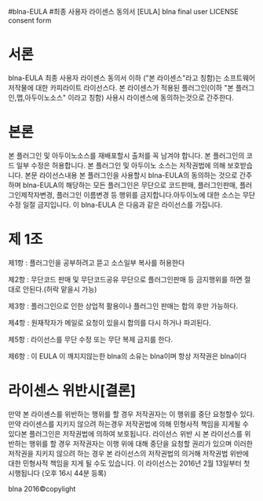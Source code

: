 #blna-EULA
#최종 사용자 라이센스 동의서
[EULA] blna final user LICENSE consent form

# 서론
blna-EULA 최종 사용자 라이센스 동의서 이하 ("본 라이센스"라고 칭함)는 소프트웨어 저작물에 대한 카피라이트 라이선스다. 본 라이센스가 적용된 플러그인(이하 "본 플러그인,맵,아두이노소스" 이라고 칭함) 사용시 라이센스에 동의하는것으로 간주한다.

# 본론 
본 플러그인 및 아두이노소스를 재배포할시 출처를 꼭 남겨야 합니다. 본 플러그인의 코드 일부 수정은 허용합니다. 본 플러그인 및 아두이노 소스는 저작권법에 의해 보호받습니다. 본문 라이선스내용 본 플러그인을 사용할시 blna-EULA의 동의하는 것으로 간주하며 blna-EULA의 해당하는 모든 플러그인은 무단으로 코드판매, 플러그인판매, 플러그인제작자변경, 플러그인 이름변경 등 행위를 금지합니다.아두이노에 대한 소스는 무단 수정 일절 금지입니다. 이 blna-EULA 은 다음과 같은 라이선스를 가집니다.

# 제 1조
제1항 : 플러그인을 공부하려고 뜯고 소스일부 복사를 허용한다

제2항 : 무단코드 판매 및 무단코드공유 무단으로 플러그인판매 등 금지행위를 하면 절대로 안된다.(허락 맡을시 가능)

제3항 : 플러그인으로 인한 상업적 활용이나 플러그인 판매는 합의 후만 가능하다.

제4항 : 원재작자가 메일로 요청이 있을시 합의를 다시 하거나 파괴된다.

제5항 : 라이선스를 무단 수정 또는 무단 복제 금지를 한다.

제6항 : 이 EULA 이 깨지지않는한 blna의 소유는 blna이며 항상 저작권은 blna이다

# 라이센스 위반시[결론]
만약 본 라이센스를 위반하는 행위를 할 경우 저작권자는 이 행위를 중단 요청할수 있다. 만약 라이센스를 지키지 않으려 하는경우 저작권법에 의해 민형사적 책임을 지게될 수 있다본 플러그인은 저작권법에 의하여 보호됩니다. 라이선스 위반 시 본 라이선스를 위반하는 행위를 할 경우 저작권자는 이행 위에 대해 중단을 요청할 권리가 있으며 이러한 저작권을 지키지 않으려 하는 경우 본 라이선스의 저작권법의 의거해 저작권법 위반에 대한 민형사적 책임을 지게 될 수도 있습니다. 이 라이선스는 2016년 2월 13일부터 첫 시행됩니다 (오후 16시 44분 등록)

blna 2016©copylight
